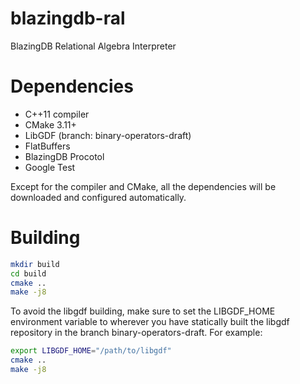 # blazingdb-ral
BlazingDB Relational Algebra Interpreter

# Dependencies
- C++11 compiler
- CMake 3.11+
- LibGDF (branch: binary-operators-draft)
- FlatBuffers
- BlazingDB Procotol
- Google Test

Except for the compiler and CMake, all the dependencies will be downloaded and configured automatically.

# Building

```bash
mkdir build
cd build
cmake ..
make -j8
```

To avoid the libgdf building, make sure to set the LIBGDF_HOME environment variable to wherever you have statically built the libgdf repository in the branch binary-operators-draft. For example:

```bash
export LIBGDF_HOME="/path/to/libgdf"
cmake ..
make -j8
```